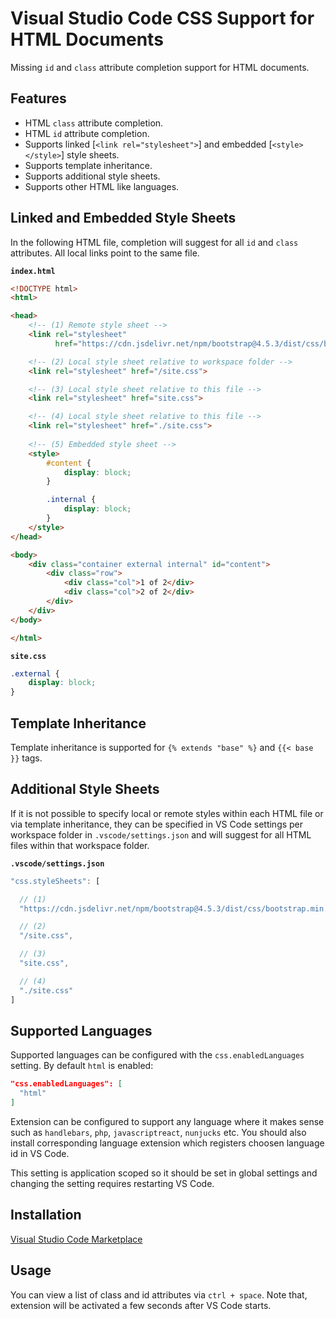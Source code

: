 # Visual Studio Code CSS Support for HTML Documents

Missing `id` and `class` attribute completion support for HTML documents.

## Features

- HTML `class` attribute completion.
- HTML `id` attribute completion.
- Supports linked [`<link rel="stylesheet">`] and embedded [`<style></style>`] style sheets.
- Supports template inheritance.
- Supports additional style sheets.
- Supports other HTML like languages.

## Linked and Embedded Style Sheets

In the following HTML file, completion will suggest for all `id` and `class` attributes. All
local links point to the same file.

**`index.html`**
```html
<!DOCTYPE html>
<html>

<head>
    <!-- (1) Remote style sheet -->
    <link rel="stylesheet"
          href="https://cdn.jsdelivr.net/npm/bootstrap@4.5.3/dist/css/bootstrap.min.css">

    <!-- (2) Local style sheet relative to workspace folder -->
    <link rel="stylesheet" href="/site.css">

    <!-- (3) Local style sheet relative to this file -->
    <link rel="stylesheet" href="site.css">

    <!-- (4) Local style sheet relative to this file -->
    <link rel="stylesheet" href="./site.css">
    
    <!-- (5) Embedded style sheet -->
    <style>
        #content {
            display: block;
        }

        .internal {
            display: block;
        }
    </style>
</head>

<body>
    <div class="container external internal" id="content">
        <div class="row">
            <div class="col">1 of 2</div>
            <div class="col">2 of 2</div>
        </div>
    </div>
</body>

</html>
```

**`site.css`**
```css
.external {
    display: block;
}
```

## Template Inheritance

Template inheritance is supported for `{% extends "base" %}` and `{{< base }}` tags. 

## Additional Style Sheets

If it is not possible to specify local or remote styles within each HTML file or via template inheritance, they can be specified in VS Code settings per workspace folder in `.vscode/settings.json` and will suggest for all HTML files within that workspace folder.

**`.vscode/settings.json`**
```js
"css.styleSheets": [

  // (1)
  "https://cdn.jsdelivr.net/npm/bootstrap@4.5.3/dist/css/bootstrap.min.css",

  // (2)
  "/site.css",

  // (3)
  "site.css",

  // (4)
  "./site.css"
]
```

## Supported Languages

Supported languages can be configured with the `css.enabledLanguages` setting. By default 
`html` is enabled:

```json
"css.enabledLanguages": [
  "html"
]
```

Extension can be configured to support any language where it makes sense such as `handlebars`, 
`php`, `javascriptreact`, `nunjucks` etc. You should also install corresponding language 
extension which registers choosen language id in VS Code.

This setting is application scoped so it should be set in global settings and changing the 
setting requires restarting VS Code.

## Installation

[Visual Studio Code Marketplace](https://marketplace.visualstudio.com/items?itemName=ecmel.vscode-html-css)

## Usage

You can view a list of class and id attributes via `ctrl + space`. Note that, extension will be activated a few seconds after VS Code starts.
